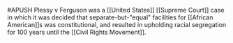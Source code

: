 #APUSH
Plessy v Ferguson was a [[United States]] [[Supreme Court]] case in which it was decided that separate-but-"equal" facilities for [[African American]]s was constitutional, and resulted in upholding racial segregation for 100 years until the [[Civil Rights Movement]].